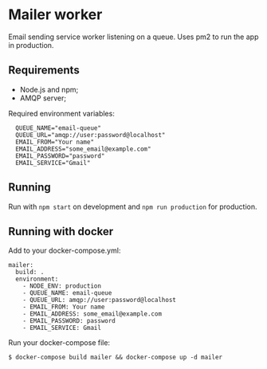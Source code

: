 # Mailer worker

Email sending service worker listening on a queue.
Uses pm2 to run the app in production.

## Requirements

- Node.js and npm;
- AMQP server;

Required environment variables:
```
  QUEUE_NAME="email-queue"
  QUEUE_URL="amqp://user:password@localhost"
  EMAIL_FROM="Your name"
  EMAIL_ADDRESS="some_email@example.com"
  EMAIL_PASSWORD="password"
  EMAIL_SERVICE="Gmail"
```

## Running

Run with `npm start` on development and `npm run production` for production.

## Running with docker

Add to your docker-compose.yml:

```
mailer:
  build: .
  environment:
    - NODE_ENV: production
    - QUEUE_NAME: email-queue
    - QUEUE_URL: amqp://user:password@localhost
    - EMAIL_FROM: Your name
    - EMAIL_ADDRESS: some_email@example.com
    - EMAIL_PASSWORD: password
    - EMAIL_SERVICE: Gmail
```

Run your docker-compose file:
```
$ docker-compose build mailer && docker-compose up -d mailer
```

